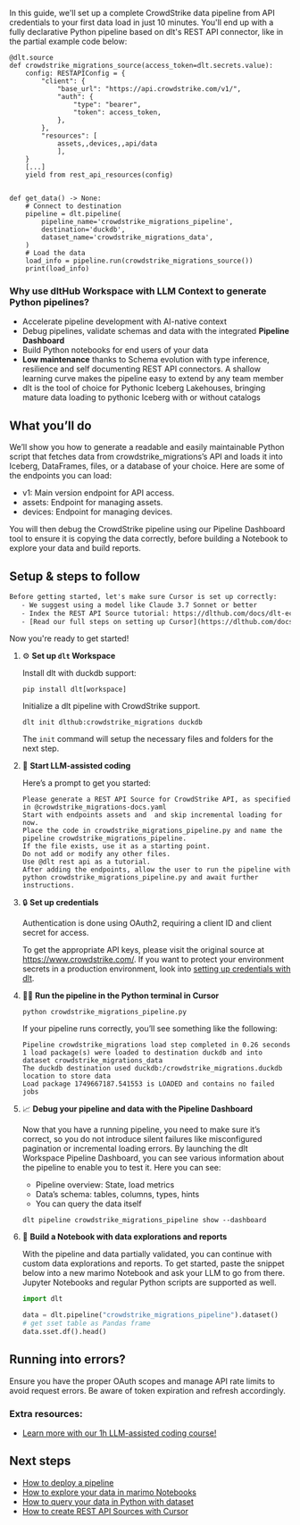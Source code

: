 In this guide, we'll set up a complete CrowdStrike data pipeline from API credentials to your first data load in just 10 minutes. You'll end up with a fully declarative Python pipeline based on dlt's REST API connector, like in the partial example code below:

```python-outcome
@dlt.source
def crowdstrike_migrations_source(access_token=dlt.secrets.value):
    config: RESTAPIConfig = {
        "client": {
            "base_url": "https://api.crowdstrike.com/v1/",
            "auth": {
                "type": "bearer",
                "token": access_token,
            },
        },
        "resources": [
            assets,,devices,,api/data
            ],
    }
    [...]
    yield from rest_api_resources(config)


def get_data() -> None:
    # Connect to destination
    pipeline = dlt.pipeline(
        pipeline_name='crowdstrike_migrations_pipeline',
        destination='duckdb',
        dataset_name='crowdstrike_migrations_data', 
    )
    # Load the data
    load_info = pipeline.run(crowdstrike_migrations_source())
    print(load_info) 
```

### Why use dltHub Workspace with LLM Context to generate Python pipelines?

- Accelerate pipeline development with AI-native context
- Debug pipelines, validate schemas and data with the integrated **Pipeline Dashboard**
- Build Python notebooks for end users of your data
- **Low maintenance** thanks to Schema evolution with type inference, resilience and self documenting REST API connectors. A shallow learning curve makes the pipeline easy to extend by any team member
- dlt is the tool of choice for Pythonic Iceberg Lakehouses, bringing mature data loading to pythonic Iceberg with or without catalogs

## What you’ll do

We’ll show you how to generate a readable and easily maintainable Python script that fetches data from crowdstrike_migrations’s API and loads it into Iceberg, DataFrames, files, or a database of your choice. Here are some of the endpoints you can load:

- v1: Main version endpoint for API access. 
- assets: Endpoint for managing assets. 
- devices: Endpoint for managing devices.

You will then debug the CrowdStrike pipeline using our Pipeline Dashboard tool to ensure it is copying the data correctly, before building a Notebook to explore your data and build reports.

## Setup & steps to follow

```default
Before getting started, let's make sure Cursor is set up correctly:
   - We suggest using a model like Claude 3.7 Sonnet or better
   - Index the REST API Source tutorial: https://dlthub.com/docs/dlt-ecosystem/verified-sources/rest_api/ and add it to context as **@dlt rest api**
   - [Read our full steps on setting up Cursor](https://dlthub.com/docs/dlt-ecosystem/llm-tooling/cursor-restapi#23-configuring-cursor-with-documentation)
```

Now you're ready to get started!

1. ⚙️ **Set up `dlt` Workspace**
    
    Install dlt with duckdb support:
    ```shell
    pip install dlt[workspace]
    ```

    Initialize a dlt pipeline with CrowdStrike support.
    ```shell
    dlt init dlthub:crowdstrike_migrations duckdb
    ```

    The `init` command will setup the necessary files and folders for the next step.
    
2. 🤠 **Start LLM-assisted coding**
    
    Here’s a prompt to get you started:
    
    ```prompt
    Please generate a REST API Source for CrowdStrike API, as specified in @crowdstrike_migrations-docs.yaml 
    Start with endpoints assets and  and skip incremental loading for now. 
    Place the code in crowdstrike_migrations_pipeline.py and name the pipeline crowdstrike_migrations_pipeline. 
    If the file exists, use it as a starting point. 
    Do not add or modify any other files. 
    Use @dlt rest api as a tutorial. 
    After adding the endpoints, allow the user to run the pipeline with python crowdstrike_migrations_pipeline.py and await further instructions.
    ```

    
3. 🔒 **Set up credentials** 
    
    Authentication is done using OAuth2, requiring a client ID and client secret for access.
    
    To get the appropriate API keys, please visit the original source at https://www.crowdstrike.com/.
    If you want to protect your environment secrets in a production environment, look into [setting up credentials with dlt](https://dlthub.com/docs/walkthroughs/add_credentials).
    
4. 🏃‍♀️ **Run the pipeline in the Python terminal in Cursor**
    
    ```shell
    python crowdstrike_migrations_pipeline.py
    ```
    
    If your pipeline runs correctly, you’ll see something like the following:
    
    ```shell
    Pipeline crowdstrike_migrations load step completed in 0.26 seconds
    1 load package(s) were loaded to destination duckdb and into dataset crowdstrike_migrations_data
    The duckdb destination used duckdb:/crowdstrike_migrations.duckdb location to store data
    Load package 1749667187.541553 is LOADED and contains no failed jobs
    ```
    
5. 📈 **Debug your pipeline and data with the Pipeline Dashboard**

    Now that you have a running pipeline, you need to make sure it’s correct, so you do not introduce silent failures like misconfigured pagination or incremental loading errors. By launching the dlt Workspace Pipeline Dashboard, you can see various information about the pipeline to enable you to test it. Here you can see:
    - Pipeline overview: State, load metrics
    - Data’s schema: tables, columns, types, hints
    - You can query the data itself
    
    ```shell
    dlt pipeline crowdstrike_migrations_pipeline show --dashboard
    ```
    
6. 🐍 **Build a Notebook with data explorations and reports**

    With the pipeline and data partially validated, you can continue with custom data explorations and reports. To get started, paste the snippet below into a new marimo Notebook and ask your LLM to go from there. Jupyter Notebooks and regular Python scripts are supported as well.

    
    ```python
    import dlt

   data = dlt.pipeline("crowdstrike_migrations_pipeline").dataset()
   # get sset table as Pandas frame
   data.sset.df().head()
    ```

## Running into errors?

Ensure you have the proper OAuth scopes and manage API rate limits to avoid request errors. Be aware of token expiration and refresh accordingly.

### Extra resources:

- [Learn more with our 1h LLM-assisted coding course!](https://www.youtube.com/watch?v=GGid70rnJuM)

## Next steps

- [How to deploy a pipeline](https://dlthub.com/docs/walkthroughs/deploy-a-pipeline)
- [How to explore your data in marimo Notebooks](https://dlthub.com/docs/general-usage/dataset-access/marimo)
- [How to query your data in Python with dataset](https://dlthub.com/docs/general-usage/dataset-access/dataset)
- [How to create REST API Sources with Cursor](https://dlthub.com/docs/dlt-ecosystem/llm-tooling/cursor-restapi)